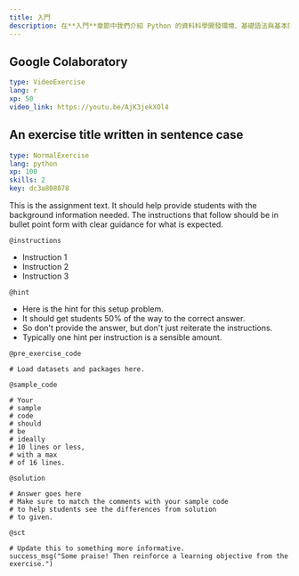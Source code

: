 ```yaml
---
title: 入門
description: 在**入門**章節中我們介紹 Python 的資料科學開發環境、基礎語法與基本的變數型別，透過本章節的說明與互動練習，您將暸解 Google Colaboratory、Anaconda、Jupyter Notebook/Lab、賦值、註解、數值、文字與布林。
---
```


## Google Colaboratory

```yaml
type: VideoExercise 
lang: r
xp: 50 
video_link: https://youtu.be/AjK3jekXOl4
```

## An exercise title written in sentence case

```yaml
type: NormalExercise
lang: python
xp: 100
skills: 2
key: dc3a808078
```

This is the assignment text. It should help provide students with the background information needed.
The instructions that follow should be in bullet point form with clear guidance for what is expected.

`@instructions`
- Instruction 1
- Instruction 2
- Instruction 3

`@hint`
- Here is the hint for this setup problem. 
- It should get students 50% of the way to the correct answer.
- So don't provide the answer, but don't just reiterate the instructions.
- Typically one hint per instruction is a sensible amount.

`@pre_exercise_code`

```{python}
# Load datasets and packages here.
```

`@sample_code`

```{python}
# Your
# sample
# code
# should
# be
# ideally
# 10 lines or less,
# with a max
# of 16 lines.
```

`@solution`

```{python}
# Answer goes here
# Make sure to match the comments with your sample code
# to help students see the differences from solution
# to given.
```

`@sct`

```{python}
# Update this to something more informative.
success_msg("Some praise! Then reinforce a learning objective from the exercise.")
```
